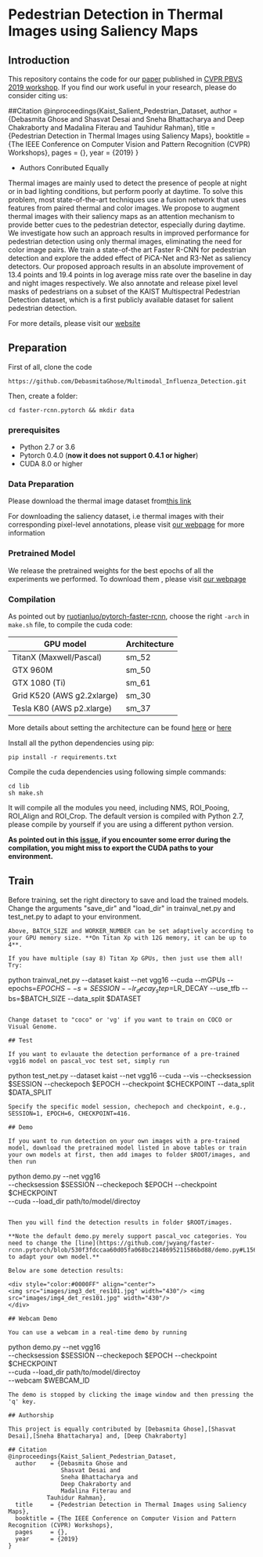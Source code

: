 # Pedestrian Detection in Thermal Images using Saliency Maps

## Introduction
This repository contains the code for our [paper](https://arxiv.org/abs/1904.06859) published in [CVPR PBVS 2019 workshop](http://vcipl-okstate.org/pbvs/19/).
If you find our work useful in your research, please do consider citing us:

##Citation
@inproceedings{Kaist_Salient_Pedestrian_Dataset,
  author    = {Debasmita Ghose and
               Shasvat Desai and
               Sneha Bhattacharya and
               Deep Chakraborty and
               Madalina Fiterau and
	       Tauhidur Rahman},
  title     = {Pedestrian Detection in Thermal Images using Saliency Maps},
  booktitle = {The IEEE Conference on Computer Vision and Pattern Recognition (CVPR) Workshops},
  pages     = {},
  year      = {2019}
}
* Authors Conributed Equally

Thermal images are mainly used to detect the presence of people at night or in bad lighting conditions, but perform poorly at daytime. To solve this problem, most state-of-the-art techniques use a fusion network that uses features from paired thermal and color images. We propose to augment thermal images with their saliency maps as an attention mechanism to provide better cues to the pedestrian detector, especially during daytime. We investigate how such an approach results in improved performance for pedestrian detection using only thermal images, eliminating the need for color image pairs. We train a state-of-the art Faster R-CNN for pedestrian detection and explore the added effect of PiCA-Net and R3-Net as saliency detectors. Our proposed approach results in an absolute improvement of 13.4 points and 19.4 points in log average miss rate over the baseline in day and night images respectively. We also annotate and release pixel level masks of pedestrians on a subset of the KAIST Multispectral Pedestrian Detection dataset, which is a first publicly available dataset for salient pedestrian detection.

For more details, please visit our [website](https://information-fusion-lab-umass.github.io/Salient-Pedestrian-Detection/)



## Preparation


First of all, clone the code
```
https://github.com/DebasmitaGhose/Multimodal_Influenza_Detection.git
```

Then, create a folder:
```
cd faster-rcnn.pytorch && mkdir data
```

### prerequisites

* Python 2.7 or 3.6
* Pytorch 0.4.0 (**now it does not support 0.4.1 or higher**)
* CUDA 8.0 or higher

### Data Preparation

Please download the thermal image dataset from[this link](https://sites.google.com/site/pedestrianbenchmark/)

For downloading the saliency dataset, i.e thermal images with their corresponding pixel-level annotations, please visit [our webpage](https://information-fusion-lab-umass.github.io/Salient-Pedestrian-Detection/) for more information

### Pretrained Model

We release the pretrained weights for the best epochs of all the experiments we performed. To download them , please visit [our webpage](https://information-fusion-lab-umass.github.io/Salient-Pedestrian-Detection/)

### Compilation

As pointed out by [ruotianluo/pytorch-faster-rcnn](https://github.com/ruotianluo/pytorch-faster-rcnn), choose the right `-arch` in `make.sh` file, to compile the cuda code:

  | GPU model  | Architecture |
  | ------------- | ------------- |
  | TitanX (Maxwell/Pascal) | sm_52 |
  | GTX 960M | sm_50 |
  | GTX 1080 (Ti) | sm_61 |
  | Grid K520 (AWS g2.2xlarge) | sm_30 |
  | Tesla K80 (AWS p2.xlarge) | sm_37 |

More details about setting the architecture can be found [here](https://developer.nvidia.com/cuda-gpus) or [here](http://arnon.dk/matching-sm-architectures-arch-and-gencode-for-various-nvidia-cards/)

Install all the python dependencies using pip:
```
pip install -r requirements.txt
```

Compile the cuda dependencies using following simple commands:

```
cd lib
sh make.sh
```

It will compile all the modules you need, including NMS, ROI_Pooing, ROI_Align and ROI_Crop. The default version is compiled with Python 2.7, please compile by yourself if you are using a different python version.

**As pointed out in this [issue](https://github.com/jwyang/faster-rcnn.pytorch/issues/16), if you encounter some error during the compilation, you might miss to export the CUDA paths to your environment.**

## Train

Before training, set the right directory to save and load the trained models. Change the arguments "save_dir" and "load_dir" in trainval_net.py and test_net.py to adapt to your environment.

```
Above, BATCH_SIZE and WORKER_NUMBER can be set adaptively according to your GPU memory size. **On Titan Xp with 12G memory, it can be up to 4**.

If you have multiple (say 8) Titan Xp GPUs, then just use them all! Try:
```
python trainval_net.py --dataset kaist --net vgg16 --cuda --mGPUs --epochs=$EPOCHS
--s=SESSION --lr_decay_step=$LR_DECAY --use_tfb --bs=$BATCH_SIZE  --data_split $DATASET
```

Change dataset to "coco" or 'vg' if you want to train on COCO or Visual Genome.

## Test

If you want to evlauate the detection performance of a pre-trained vgg16 model on pascal_voc test set, simply run
```
python test_net.py --dataset kaist --net vgg16 --cuda  --vis 
--checksession $SESSION --checkepoch $EPOCH  --checkpoint $CHECKPOINT  --data_split $DATA_SPLIT

```
Specify the specific model session, chechepoch and checkpoint, e.g., SESSION=1, EPOCH=6, CHECKPOINT=416.

## Demo

If you want to run detection on your own images with a pre-trained model, download the pretrained model listed in above tables or train your own models at first, then add images to folder $ROOT/images, and then run
```
python demo.py --net vgg16 \
               --checksession $SESSION --checkepoch $EPOCH --checkpoint $CHECKPOINT \
               --cuda --load_dir path/to/model/directoy
```

Then you will find the detection results in folder $ROOT/images.

**Note the default demo.py merely support pascal_voc categories. You need to change the [line](https://github.com/jwyang/faster-rcnn.pytorch/blob/530f3fdccaa60d05fa068bc2148695211586bd88/demo.py#L156) to adapt your own model.**

Below are some detection results:

<div style="color:#0000FF" align="center">
<img src="images/img3_det_res101.jpg" width="430"/> <img src="images/img4_det_res101.jpg" width="430"/>
</div>

## Webcam Demo

You can use a webcam in a real-time demo by running
```
python demo.py --net vgg16 \
               --checksession $SESSION --checkepoch $EPOCH --checkpoint $CHECKPOINT \
               --cuda --load_dir path/to/model/directoy \
               --webcam $WEBCAM_ID
```
The demo is stopped by clicking the image window and then pressing the 'q' key.

## Authorship

This project is equally contributed by [Debasmita Ghose],[Shasvat Desai],[Sneha Bhattacharya] and, [Deep Chakraborty]

## Citation
@inproceedings{Kaist_Salient_Pedestrian_Dataset,
  author    = {Debasmita Ghose and
               Shasvat Desai and
               Sneha Bhattacharya and
               Deep Chakraborty and
               Madalina Fiterau and
	       Tauhidur Rahman},
  title     = {Pedestrian Detection in Thermal Images using Saliency Maps},
  booktitle = {The IEEE Conference on Computer Vision and Pattern Recognition (CVPR) Workshops},
  pages     = {},
  year      = {2019}
}
